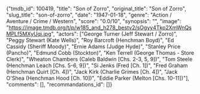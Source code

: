 {"tmdb_id": 100419, "title": "Son of Zorro", "original_title": "Son of Zorro", "slug_title": "son-of-zorro", "date": "1947-01-18", "genre": "Action / Aventure / Crime / Western", "score": "0.0/10", "synopsis": "", "image": "https://image.tmdb.org/t/p/w185_and_h278_bestv2/sOgyy4Tko2XmWnQsMPLf5MXyUqi.jpg", "actors": ["George Turner (Jeff Stewart / Zorro)", "Peggy Stewart (Kate Wells)", "Roy Barcroft (Henchman Boyd)", "Ed Cassidy (Sheriff Moody)", "Ernie Adams (Judge Hyde)", "Stanley Price (Pancho)", "Edmund Cobb (Stockton)", "Ken Terrell (George Thomas - Store Clerk)", "Wheaton Chambers (Caleb Baldwin [Chs. 2-3, 5, 9])", "Tom Steele (Henchman Leach [Chs. 5-6, 9])", "Si Jenks (Fred [Ch. 1])", "Fred Graham (Henchman Quirt [Ch. 4])", "Jack Kirk (Charlie Grimes [Ch. 4])", "Jack O'Shea (Henchman Hood [Ch. 10])", "Eddie Parker (Melton [Chs. 10-11])"], "comments": [], "recommandations_id": []}